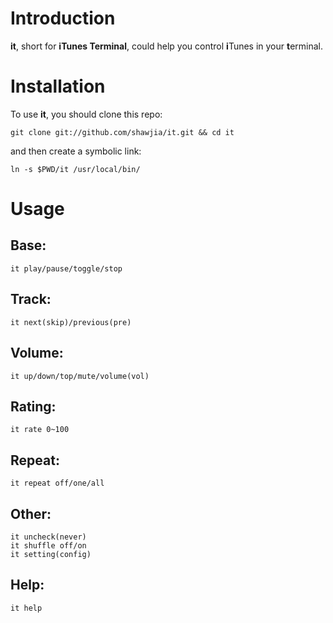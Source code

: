 # Introduction

**it**, short for **iTunes Terminal**, could help you control **i**Tunes in your **t**erminal.

# Installation

To use **it**, you should clone this repo:

    git clone git://github.com/shawjia/it.git && cd it

and then create a symbolic link:

    ln -s $PWD/it /usr/local/bin/

# Usage

## Base:

    it play/pause/toggle/stop

## Track:

    it next(skip)/previous(pre)

## Volume:

    it up/down/top/mute/volume(vol)

## Rating:

    it rate 0~100

## Repeat:

    it repeat off/one/all

## Other:

    it uncheck(never)
    it shuffle off/on
    it setting(config)

## Help:

    it help
